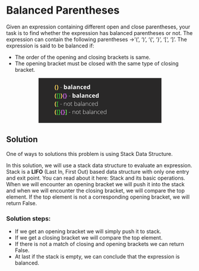# Balanced Parentheses

Given an expression containing different open and close parentheses, your task is to find whether the expression has balanced parentheses or not. The expression can contain the following parentheses →’(’, ‘)’, ‘{‘, ‘}’, ‘[‘, ‘]’. The expression is said to be balanced if:

- The order of the opening and closing brackets is same.
- The opening bracket must be closed with the same type of closing bracket.

<p align="center">
  <a><img src="./images/examples-balanced-or-not.png" alt="4 exemplos de expressões: 2 balanceadas e 2 não balanceadas" title="4 exemplos de expressões: 2 balanceadas e 2 não balanceadas"></a>
</p>

## Solution

One of ways to solutions this problem is using Stack Data Structure.

In this solution, we will use a stack data structure to evaluate an expression. Stack is a **LIFO** (Last In, First Out) based data structure with only one entry and exit point. You can read about it here: Stack and its basic operations. When we will encounter an opening bracket we will push it into the stack and when we will encounter the closing bracket, we will compare the top element. If the top element is not a corresponding opening bracket, we will return False.

### Solution steps:

- If we get an opening bracket we will simply push it to stack.
- If we get a closing bracket we will compare the top element.
- If there is not a match of closing and opening brackets we can return False.
- At last if the stack is empty, we can conclude that the expression is balanced.
